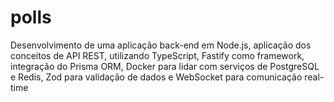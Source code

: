 # polls

Desenvolvimento de uma aplicação back-end em Node.js, aplicação dos conceitos de API REST, utilizando TypeScript, Fastify como framework, integração do Prisma ORM, Docker para lidar com serviços de PostgreSQL e Redis, Zod para validação de dados e WebSocket para comunicação real-time

